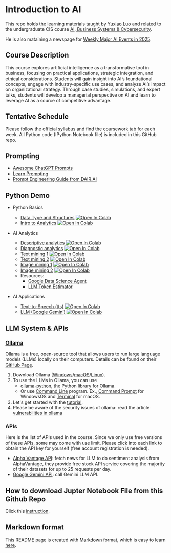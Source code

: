 # Introduction to AI
This repo holds the learning materials taught by [Yuxiao Luo](https://github.com/YuxiaoLuo) and related to the undergraduate 
CIS course [AI, Business Systems & Cybersecurity](https://yuxiaoluo.github.io/teaching/ai_intro).

He is also mataining a newspage for [Weekly Major AI Events in 2025](https://yuxiaoluo.github.io/post/ai-events-week/). 

## Course Description 
This course explores artificial intelligence as a transformative tool in business, focusing on practical applications, strategic integration, and ethical considerations. Students will gain insight into AI’s foundational concepts, engage with industry-specific use cases, and analyze AI’s impact on organizational strategy. Through case studies, simulations, and expert talks, students will develop a managerial perspective on AI and learn to leverage AI as a source of competitive advantage.

## Tentative Schedule
Please follow the official syllabus and find the coursework tab for each week. All Python code (IPython Notebook file) is included in this GitHub repo.

## Prompting
- [Awesome ChatGPT Prompts](https://github.com/f/awesome-chatgpt-prompts)
- [Learn Prompting](https://learnprompting.org/docs/introduction)
- [Prompt Engineering Guide from DAIR.AI](https://www.promptingguide.ai)

## Python Demo
- Python Basics
    - [Data Type and Structures](https://github.com/YuxiaoLuo/AI_Intro/blob/main/python_type_structure.ipynb) [![Open In Colab](https://colab.research.google.com/assets/colab-badge.svg)](https://colab.research.google.com/github/YuxiaoLuo/AI_Intro/blob/main/python_type_structure.ipynb)
    - [Intro to Analytics](https://github.com/YuxiaoLuo/AI_Intro/blob/main/python_analytics.ipynb) [![Open In Colab](https://colab.research.google.com/assets/colab-badge.svg)](https://colab.research.google.com/github/YuxiaoLuo/AI_Intro/blob/main/python_analytics.ipynb)

- AI Analytics
    - [Descriptive analytics](https://github.com/YuxiaoLuo/AI_Intro/blob/main/ai_analytics_descriptive_week5_tue.ipynb) [![Open In Colab](https://colab.research.google.com/assets/colab-badge.svg)](https://colab.research.google.com/github/YuxiaoLuo/AI_Intro/blob/main/ai_analytics_descriptive_week5_tue.ipynb)
    - [Diagnostic analytics](https://github.com/YuxiaoLuo/AI_Intro/blob/main/ai_analytics_diagnostic_week5_thu.ipynb) [![Open In Colab](https://colab.research.google.com/assets/colab-badge.svg)](https://colab.research.google.com/github/YuxiaoLuo/AI_Intro/blob/main/ai_analytics_diagnostic_week5_thu.ipynb)
    - [Text mining 1](https://github.com/YuxiaoLuo/AI_Intro/blob/main/week10_TextMining_1.ipynb) [![Open In Colab](https://colab.research.google.com/assets/colab-badge.svg)](https://colab.research.google.com/github/YuxiaoLuo/AI_Intro/blob/main/week10_TextMining_1.ipynb)
    - [Text mining 2](https://github.com/YuxiaoLuo/AI_Intro/blob/main/week10_TextMining_2.ipynb) [![Open In Colab](https://colab.research.google.com/assets/colab-badge.svg)](https://colab.research.google.com/github/YuxiaoLuo/AI_Intro/blob/main/week10_TextMining_2.ipynb)
    - [Image mining 1](https://github.com/YuxiaoLuo/AI_Intro/blob/main/week11_ImageMining_1.ipynb) [![Open In Colab](https://colab.research.google.com/assets/colab-badge.svg)](https://colab.research.google.com/github/YuxiaoLuo/AI_Intro/blob/main/week11_ImageMining_1.ipynb)
    - [Image mining 2](https://github.com/YuxiaoLuo/AI_Intro/blob/main/week11_ImageMining_2.ipynb) [![Open In Colab](https://colab.research.google.com/assets/colab-badge.svg)](https://colab.research.google.com/github/YuxiaoLuo/AI_Intro/blob/main/week11_ImageMining_2.ipynb)
    - Resources: 
        - [Google Data Science Agent](https://labs.google.com/code/dsa)
        - [LLM Token Estimator](https://tiktokenizer.vercel.app/)

- AI Applications
    - [Text-to-Speech (tts)](https://github.com/YuxiaoLuo/AI_Intro/blob/main/tts/tts_kokoro.ipynb) [![Open In Colab](https://colab.research.google.com/assets/colab-badge.svg)](https://colab.research.google.com/github/YuxiaoLuo/AI_Intro/blob/main/tts/tts_kokoro.ipynb)
    - [LLM (Google Gemini)](https://github.com/YuxiaoLuo/AI_Intro/blob/main/google_gemini.ipynb) [![Open In Colab](https://colab.research.google.com/assets/colab-badge.svg)](https://colab.research.google.com/github/YuxiaoLuo/AI_Intro/blob/main/google_gemini.ipynb)

## LLM System & APIs

### [Ollama](https://ollama.com/)
Ollama is a free, open-source tool that allows users to run large language models (LLMs) locally on their computers. Details can be found on their [GitHub Page](https://github.com/ollama/ollama?tab=readme-ov-file).

1. Download Ollama ([Windows](https://ollama.com/download/OllamaSetup.exe)/[macOS](https://ollama.com/download/Ollama-darwin.zip)/[Linux](https://github.com/ollama/ollama/blob/main/docs/linux.md)).
2. To use the LLMs in Ollama, you can use 
    - [ollama-python](https://github.com/ollama/ollama-python), the Python library for Ollama.
    - Or use [Command Line](https://en.wikipedia.org/wiki/Command-line_interface) program. Ex., [Command Prompt](https://www.geeksforgeeks.org/what-is-a-command-prompt/) for WindowsOS and [Terminal](https://www.freecodecamp.org/news/command-line-for-beginners/) for macOS.
3. Let's get started with the [tutorial](https://github.com/YuxiaoLuo/AI_Intro/blob/main/tutorial_ollama.md).
4. Please be aware of the security issues of ollama: read the article [vulnerabilities in ollama](https://www.oligo.security/blog/more-models-more-probllms)

### APIs
Here is the list of APIs used in the course. Since we only use free versions of these APIs, some may come with use limit. 
Please click into each link to obtain the API key for yourself (free account registration is needed).
- [Alpha Vantage API](https://www.alphavantage.co/support/#api-key): fetch news for LLM to do sentiment analysis from AlphaVantage, they provide free stock API service covering the majority of their datasets for up to 25 requests per day.
- [Google Gemini API](https://aistudio.google.com/): call Gemini LLM API.

## How to download Jupter Notebook File from this Github Repo
Click this [instruction](https://github.com/YuxiaoLuo/Intro_Python/blob/main/How_to_download_JupyterNotebook.md).

## Markdown format
This README page is created with [Markdown](https://www.markdownguide.org/getting-started/) format, which is easy to learn [here](https://markdownlivepreview.com/). 